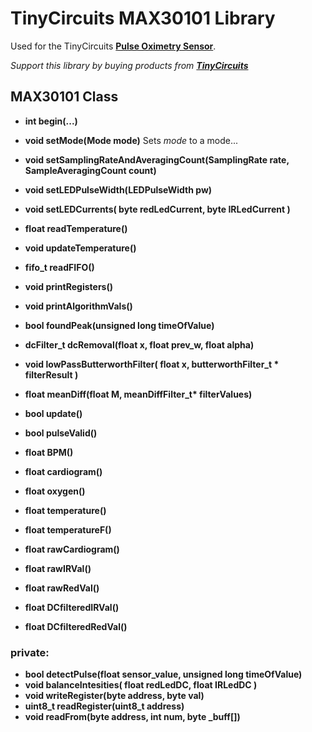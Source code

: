 # TinyCircuits MAX30101 Library

Used for the TinyCircuits **[Pulse Oximetry Sensor](https://tinycircuits.com/collections/wireling-sensors/products/pulse-oximetry-sensor-wireling)**.

*Support this library by buying products from **[TinyCircuits](https://tinycircuits.com/)***


## MAX30101 Class

* **int begin(...)**
* **void setMode(Mode mode)** Sets *mode* to a mode...
* **void setSamplingRateAndAveragingCount(SamplingRate rate, SampleAveragingCount count)** 
* **void setLEDPulseWidth(LEDPulseWidth pw)**
* **void setLEDCurrents( byte redLedCurrent, byte IRLedCurrent )**
* **float readTemperature()**
* **void updateTemperature()**
* **fifo_t readFIFO()**
* **void printRegisters()**
* **void printAlgorithmVals()**
* **bool foundPeak(unsigned long timeOfValue)**

* **dcFilter_t dcRemoval(float x, float prev_w, float alpha)**
* **void lowPassButterworthFilter( float x, butterworthFilter_t \* filterResult )**
* **float meanDiff(float M, meanDiffFilter_t\* filterValues)**

* **bool update()**
* **bool pulseValid()**
* **float BPM()**
* **float cardiogram()**
* **float oxygen()**
* **float temperature()**
* **float temperatureF()**
    
* **float rawCardiogram()**
* **float rawIRVal()**
* **float rawRedVal()**
* **float DCfilteredIRVal()**
* **float DCfilteredRedVal()**

### **private:**
* **bool detectPulse(float sensor_value, unsigned long timeOfValue)**
* **void balanceIntesities( float redLedDC, float IRLedDC )**
* **void writeRegister(byte address, byte val)**
* **uint8_t readRegister(uint8_t address)**
* **void readFrom(byte address, int num, byte _buff[])**


